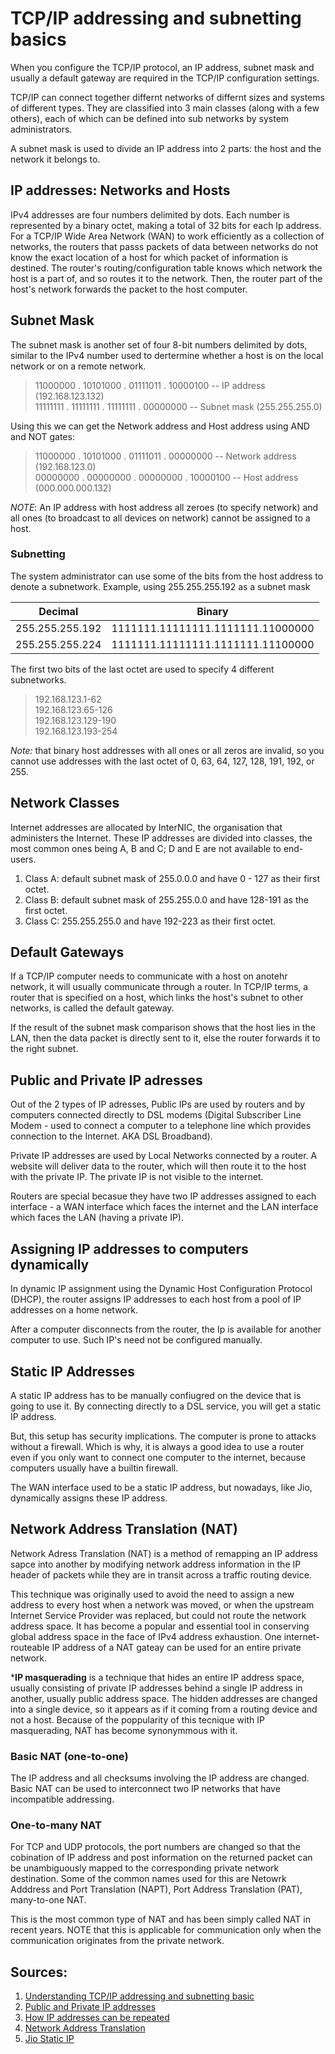 # TCP/IP addressing and subnetting basics

When you configure the TCP/IP protocol, an IP address, subnet mask and usually a default gateway are required in the TCP/IP configuration settings.

TCP/IP can connect together differnt networks of differnt sizes and systems of different types. They are classified into 3 main classes (along with a few others), each of which can be defined into sub networks by system administrators.

A subnet mask is used to divide an IP address into 2 parts: the host and the network it belongs to.

## IP addresses: Networks and Hosts

IPv4 addresses are four numbers delimited by dots. Each number is represented by a binary octet, making a total of 32 bits for each Ip address. For a TCP/IP Wide Area Network (WAN) to work efficiently as a collection of networks, the routers that passs packets of data between networks do not know the exact location of a host for which packet of information is destined. The router's routing/configuration table knows which network the host is a part of, and so routes it to the network. Then, the router part of the host's network forwards the packet to the host computer.

## Subnet Mask

The subnet mask is another set of four 8-bit numbers delimited by dots, similar to the IPv4 number used to dertermine whether a host is on the local network or on a remote network.

> 11000000 . 10101000 . 01111011 . 10000100 -- IP address (192.168.123.132) <br>
> 11111111 . 11111111 . 11111111 . 00000000 -- Subnet mask (255.255.255.0)

Using this we can get the Network address and Host address using AND and NOT gates:

> 11000000 . 10101000 . 01111011 . 00000000 -- Network address (192.168.123.0)<br>
> 00000000 . 00000000 . 00000000 . 10000100 -- Host address (000.000.000.132)

*NOTE*: An IP address with host address all zeroes (to specify network) and all ones (to broadcast to all devices on network) cannot be assigned to a host.

### Subnetting

The system administrator can use some of the bits from the host address to denote a subnetwork. Example, using 255.255.255.192 as a subnet mask

| Decimal | Binary |
| --- | --- |
| 255.255.255.192 | 1111111.11111111.1111111.11000000 |
| 255.255.255.224 | 1111111.11111111.1111111.11100000 |

The first two bits of the last octet are used to specify 4 different subnetworks.

> 192.168.123.1-62 <br>
> 192.168.123.65-126 <br>
> 192.168.123.129-190 <br>
> 192.168.123.193-254 <br>

*Note:* that binary host addresses with all ones or all zeros are invalid, so you cannot use addresses with the last octet of 0, 63, 64, 127, 128, 191, 192, or 255.

## Network Classes

Internet addresses are allocated by InterNIC, the organisation that administers the Internet. These IP addresses are divided into classes, the most common ones being A, B and C; D and E are not available to end-users.

1. Class A: default subnet mask of 255.0.0.0 and have 0 - 127 as their first octet.
2. Class B: default subnet mask of 255.255.0.0 and have 128-191 as the first octet.
3. Class C: 255.255.255.0 and have 192-223 as their first octet.

## Default Gateways

If a TCP/IP computer needs to communicate with a host on anotehr network, it will usually communicate through a router. In TCP/IP terms, a router that is specified on a host, which links the host's subnet to other networks, is called the default gateway.

If the result of the subnet mask comparison shows that the host lies in the LAN, then the data packet is directly sent to it, else the router forwards it to the right subnet.

## Public and Private IP adresses

Out of the 2 types of IP adresses, Public IPs are used by routers and by computers connected directly to DSL modems (Digital Subscriber Line Modem - used to connect a computer to a telephone line which provides connection to the Internet. AKA DSL Broadband).

Private IP addresses are used by Local Networks connected by a router. A website will deliver data to the router, which will then route it to the host with the private IP. The private IP is not visible to the internet.

Routers are special becasue they have two IP addresses assigned to each interface - a WAN interface which faces the internet and the LAN interface which faces the LAN (having a private IP).

## Assigning IP addresses to computers dynamically

In dynamic IP assignment using the Dynamic Host Configuration Protocol (DHCP), the router assigns IP addresses to each host from a pool of IP addresses on a home network.

After a computer disconnects from the router, the Ip is available for another computer to use. Such IP's need not be configured manually.

## Static IP Addresses

A static IP address has to be manually confiugred on the device that is going to use it. By connecting directly to a DSL service, you will get a static IP address.

But, this setup has security implications. The computer is prone to attacks without a firewall. Which is why, it is always a good idea to use a router even if you only want to connect one computer to the internet, because computers usually have a builtin firewall.

The WAN interface used to be a static IP address, but nowadays, like Jio, dynamically assigns these IP address.

## Network Address Translation (NAT)

Network Adress Translation (NAT) is a method of remapping an IP address sapce into another by modifying network address information in the IP header of packets while they are in transit across a traffic routing device.

This technique was originally used to avoid the need to assign a new address to every host when a network was moved, or when the upstream Internet Service Provider was replaced, but could not route the network address space. It has become a popular and essential tool in conserving global address space in the face of IPv4 address exhaustion. One internet-routeable IP address of a NAT gateay can be used for an entire private network.

***IP masquerading** is a technique that hides an entire IP address space, usually consisting of private IP addresses behind a single IP address in another, usually public address space. The hidden addresses are changed into a single device, so it appears as if it coming from a routing device and not a host. Because of the poppularity of this tecnique with IP masquerading, NAT has become synonymmous with it.

### Basic NAT (one-to-one)

The IP address and all checksums involving the IP address are changed. Basic NAT can be used to interconnect two IP networks that have incompatible addressing.

### One-to-many NAT

For TCP and UDP protocols, the port numbers are changed so that the cobination of IP address and post information on the returned packet can be unambiguously mapped to the corresponding private network destination. Some of the common names used for this are Netowrk Adddress and Port Translation (NAPT), Port Address Translation (PAT), many-to-one NAT. 

This is the most common type of NAT and has been simply called NAT in recent years. NOTE that this is applicable for communication only when the communication originates from the private network.

## Sources:

1. [Understanding TCP/IP addressing and subnetting basic](https://support.microsoft.com/en-in/help/164015/understanding-tcp-ip-addressing-and-subnetting-basics)
1. [Public and Private IP addresses](https://www.lmi.net/support/common/dsl-support/ip-addresses/)
1. [How IP addresses can be repeated](https://superuser.com/questions/745875/if-ip-addresses-are-unique-why-is-it-so-many-routers-have-the-address-192-168-1)
1. [Network Address Translation](https://en.wikipedia.org/wiki/Network_address_translation)
1. [Jio Static IP](https://broadbandforum.co/t/202065/)

